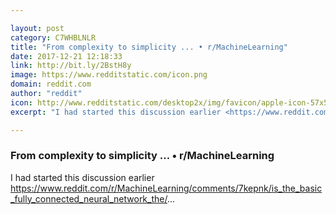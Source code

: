 ```yaml
---

layout: post
category: C7WHBLNLR
title: "From complexity to simplicity ... • r/MachineLearning"
date: 2017-12-21 12:18:33
link: http://bit.ly/2BstH8y
image: https://www.redditstatic.com/icon.png
domain: reddit.com
author: "reddit"
icon: http://www.redditstatic.com/desktop2x/img/favicon/apple-icon-57x57.png
excerpt: "I had started this discussion earlier <https://www.reddit.com/r/MachineLearning/comments/7kepnk/is_the_basic_fully_connected_neural_network_the/>..."

---
```


### From complexity to simplicity ... • r/MachineLearning

I had started this discussion earlier <https://www.reddit.com/r/MachineLearning/comments/7kepnk/is_the_basic_fully_connected_neural_network_the/>...